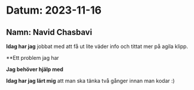 # Datum: 2023-11-16

## Namn: Navid Chasbavi

**Idag har jag** jobbat med att få ut lite väder info och tittat mer på agila klipp.

\*\*Ett problem jag har

**Jag behöver hjälp med**

**Idag har jag lärt mig** att man ska tänka två gånger innan man kodar :)
